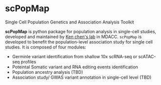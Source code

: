 # scPopMap
Single Cell Population Genetics and Association Analysis Toolkit

**scPopMap** is python package for population analysis in single-cell studies, developed and maintained by [Ken chen's lab](https://sites.google.com/view/kchenlab/Home) in MDACC. `scPopMap` is developed to benefit the population-level association study for single cell studies. It is composed of four modules: 
* Germinle variant identification from shallow 10x scRNA-seq or scATAC-seq profiles
* Poteintal Somatic variant and RNA editing events identification 
* Population ancestry analysis (TBD)
* Association study/ GWAS variant annotation in single-cell level (TBD)
